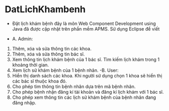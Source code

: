 # DatLichKhambenh
- Đặt lịch khám bệnh đây là  môn Web Component Development using Java đã được cập nhật trên phần mềm APMS. Sử dụng Eclipse để viết 

- A.	Admin:
1.	Thêm, xóa và sửa thông tin các khoa.
2.	Thêm, xóa và sửa thông tin bác sĩ. 
3.	Xem thông tin lịch khám bệnh của 1 bác sĩ. Tìm kiếm lịch khám trong 1 khoảng thời gian.
4.	Xem lịch sử khám bệnh của 1 bệnh nhân. 
-B.	User:
1.	Hiển thị danh sách các khoa. Khi người sử dụng chọn 1 khoa sẽ hiển thị các bác sĩ thuộc khoa đó. 
2.	Cho phép tìm thông tin bệnh nhân dựa trên mã bệnh nhân. 
3.	Cho phép bệnh nhận đăng kí tài khoản và đăng kí lịch khám với 1 bác sĩ. 
4.	Cho phép xem thông tin các lịch sử khám bệnh của bệnh nhân đang đăng nhập. 
